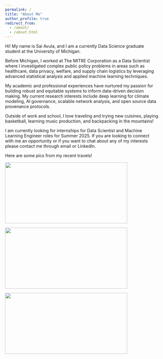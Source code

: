 ```yaml
---
permalink: /
title: "About Me"
author_profile: true
redirect_from: 
  - /about/
  - /about.html
---
```


<p> Hi! My name is Sai Avula, and I am a currently Data Science graduate student at the University of Michigan. <p>

<p> Before Michigan, I worked at The MITRE Corporation as a Data Scientist where I investigated complex public policy problems in areas
such as healthcare, data privacy, welfare, and supply chain logistics by leveraging advanced statistical analysis and applied machine learning techniques. <p>

<p> My academic and professional experiences have nurtured my passion for building robust and equitable systems
to inform data-driven decision making. My current research interests include deep learning 
for climate modeling, AI governance, scalable network analysis, and open source data provenance protocols. <p>

<p> Outside of work and school, I love traveling and trying new cuisines, playing basketball, learning music production, and backpacking in the mountains! <p>

<p> I am currently looking for internships for Data Scientist and Machine Learning Engineer roles for Summer 2025. If you are looking to connect with me an opportunity or if you want to chat about any of my interests please contact me through email or LinkedIn. <p>

<p> Here are some pics from my recent travels! <p>


<img src="images/zion.png" width="400" height="200">

<p><p>

<img src="images/llams.png" width="400" height="200">

<p><p>

<img src="images/salk.png" width="400" height="200">

<p><p>













